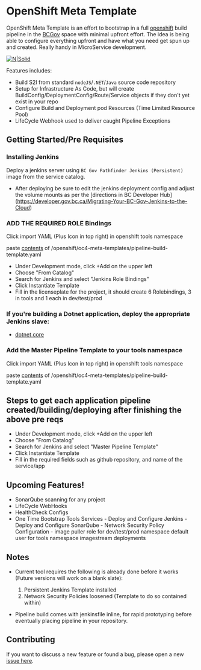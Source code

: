 # OpenShift Meta Template

OpenShift Meta Template is an effort to bootstrap in a full [openshift](https://www.openshift.com) build pipeline in the [BCGov](https://github.com/bcgov) space with minimal upfront effort. The idea is being able to configure everything upfront and have what you need get spun up and created. Really handy in MicroService development.

[![N|Solid](OpenShift-DevOps-Flow.png)](OpenShift-DevOps-Flow.png)

Features includes:

- Build S2I from standard `nodeJS`/`.NET`/`Java` source code repository
- Setup for Infrastructure As Code, but will create BuildConfig/DeploymentConfig/Route/Service objects if they don't yet exist in your repo
- Configure Build and Deployment pod Resources (Time Limited Resource Pool)
- LifeCycle Webhook used to deliver caught Pipeline Exceptions

## Getting Started/Pre Requisites

### Installing Jenkins
Deploy a jenkins server using `BC Gov Pathfinder Jenkins (Persistent)` image from the service catalog.

* After deploying be sure to edit the jenkins deployment config and adjust the volume mounts as per the [directions in BC Developer Hub] (https://developer.gov.bc.ca/Migrating-Your-BC-Gov-Jenkins-to-the-Cloud)


### ADD THE REQUIRED ROLE Bindings
Click import YAML (Plus Icon in top right) in openshift tools namespace

paste [contents](https://raw.githubusercontent.com/ChrisHoban/ssg-openshift-meta-templates/master/openshift/oc4-meta-templates/jenkins-role-bindings.yaml) of /openshift/oc4-meta-templates/pipeline-build-template.yaml

* Under Development mode, click +Add on the upper left
* Choose "From Catalog"
* Search for Jenkins and select "Jenkins Role Bindings"
* Click Instantiate Template
* Fill in the licenseplate for the project, it should create 6 Rolebindings, 3 in tools and 1 each in dev/test/prod


### If you're building a Dotnet application, deploy the appropriate Jenkins slave:
- [dotnet core](openshift/meta-templates/build-slaves/dotnet-slave.yaml)


### Add the Master Pipeline Template to your tools namespace
Click import YAML (Plus Icon in top right) in openshift tools namespace

paste [contents](https://raw.githubusercontent.com/ChrisHoban/ssg-openshift-meta-templates/master/openshift/oc4-meta-templates/pipeline-build-template.yaml) of /openshift/oc4-meta-templates/pipeline-build-template.yaml

## Steps to get each application pipeline created/building/deploying after finishing the above pre reqs

* Under Development mode, click +Add on the upper left
* Choose "From Catalog"
* Search for Jenkins and select "Master Pipeline Template"
* Click Instantiate Template
* Fill in the required fields such as github repository, and name of the service/app



## Upcoming Features!

- SonarQube scanning for any project
- LifeCycle WebHooks
- HealthCheck Configs
- One Time Bootstrap Tools Services
      - Deploy and Configure Jenkins
      - Deploy and Configure SonarQube
      - Network Security Policy Configuration
      - image puller role for dev/test/prod namespace default user for tools namespace imagestream deployments

## Notes

- Current tool requires the following is already done before it works (Future versions will work on a blank slate):
  1. Persistent Jenkins Template installed
  2. Network Security Policies loosened (Template to do so contained within)


- Pipeline build comes with jenkinsfile inline, for rapid prototyping before eventually placing pipeline in your repository.

## Contributing

If you want to discuss a new feature or found a bug, please open a new [issue here](https://github.com/ChrisHoban/ssg-openshift-meta-templates/issues).
